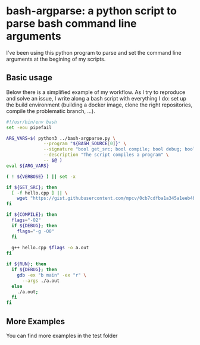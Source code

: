 # bash-argparse: a python script to parse bash command line arguments

I've been using this python program to parse and set the command line
arguments at the begining of my scripts.

## Basic usage

Below there is a simplified example of my workflow.
As I try to reproduce and solve an issue, I write along a bash script with everything I do:
set up the build environment (building a docker image, clone the right repositories,
compile the problematic branch, ...). 

```sh
#!/usr/bin/env bash
set -eou pipefail

ARG_VARS=$( python3 ../bash-argparse.py \
              --program "${BASH_SOURCE[0]}" \
              --signature "bool get_src; bool compile; bool debug; bool run; bool verbose" \
              --description "The script compiles a program" \
              -- $@ )
eval ${ARG_VARS}

( ! ${VERBOSE} ) || set -x

if ${GET_SRC}; then
  [ -f hello.cpp ] || \
    wget "https://gist.githubusercontent.com/mpcv/0cb7cdfba1a345a1eeb4bcc4f0bed4af/raw/5da7cf8a8037985e8812ddd0f477045068e7fe10/hello.cpp"
fi

if ${COMPILE}; then
  flags="-O2"
  if ${DEBUG}; then
    flags="-g -O0"
  fi
  
  g++ hello.cpp $flags -o a.out
fi

if ${RUN}; then
  if ${DEBUG}; then
    gdb -ex "b main" -ex "r" \
      --args ./a.out
  else
    ./a.out;
  fi
fi
```

## More Examples

You can find more examples in the test folder

